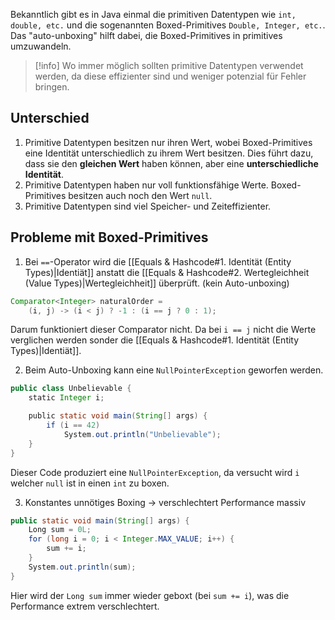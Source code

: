 Bekanntlich gibt es in Java einmal die primitiven Datentypen wie `int, double, etc.` und die sogenannten Boxed-Primitives `Double, Integer, etc.`. Das "auto-unboxing" hilft dabei, die Boxed-Primitives in primitives umzuwandeln.

>[!info]
>Wo immer möglich sollten primitive Datentypen verwendet werden, da diese effizienter sind und weniger potenzial für Fehler bringen.



## Unterschied
1. Primitive Datentypen besitzen nur ihren Wert, wobei Boxed-Primitives eine Identität unterschiedlich zu ihrem Wert besitzen. Dies führt dazu, dass sie den **gleichen Wert** haben können, aber eine **unterschiedliche Identität**.
2. Primitive Datentypen haben nur voll funktionsfähige Werte. Boxed-Primitives besitzen auch noch den Wert `null`.
3. Primitive Datentypen sind viel Speicher- und Zeiteffizienter.

## Probleme mit Boxed-Primitives
1. Bei `==`-Operator wird die [[Equals & Hashcode#1. Identität (Entity Types)|Identiät]] anstatt die [[Equals & Hashcode#2. Wertegleichheit (Value Types)|Wertegleichheit]] überprüft. (kein Auto-unboxing)
```java
Comparator<Integer> naturalOrder =
    (i, j) -> (i < j) ? -1 : (i == j ? 0 : 1);
```

Darum funktioniert dieser Comparator nicht. Da bei `i == j` nicht die Werte verglichen werden sonder die [[Equals & Hashcode#1. Identität (Entity Types)|Identiät]].

2. Beim Auto-Unboxing kann eine  `NullPointerException` geworfen werden.
```java
public class Unbelievable {
    static Integer i;

    public static void main(String[] args) {
        if (i == 42)
            System.out.println("Unbelievable");
    }
}
```
Dieser Code produziert eine `NullPointerException`, da versucht wird `i` welcher `null` ist in einen `int` zu boxen.

3. Konstantes unnötiges Boxing -> verschlechtert Performance massiv
```java
public static void main(String[] args) {
    Long sum = 0L;
    for (long i = 0; i < Integer.MAX_VALUE; i++) {
        sum += i;
    }
    System.out.println(sum);
}
```
Hier wird der `Long sum` immer wieder geboxt (bei `sum += i`), was die Performance extrem verschlechtert.